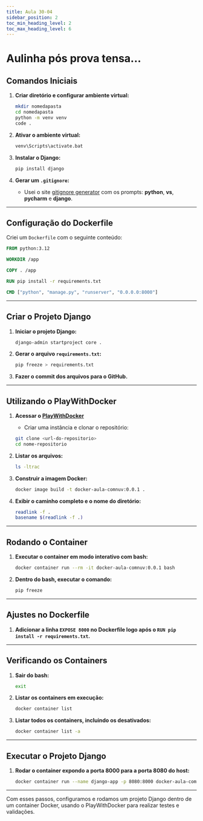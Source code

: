 ```yaml
---
title: Aula 30-04
sidebar_position: 2
toc_min_heading_level: 2 
toc_max_heading_level: 6
---
```


# Aulinha pós prova tensa...

## Comandos Iniciais

1. **Criar diretório e configurar ambiente virtual:**

   ```bash
   mkdir nomedapasta
   cd nomedapasta
   python -m venv venv
   code .
   ```

2. **Ativar o ambiente virtual:**

   ```bash
   venv\Scripts\activate.bat
   ```

3. **Instalar o Django:**

   ```bash
   pip install django
   ```

4. **Gerar um `.gitignore`:**
   - Usei o site [gitignore generator](https://www.toptal.com/developers/gitignore) com os prompts: **python**, **vs**, **pycharm** e **django**.

---

## Configuração do Dockerfile

Criei um `Dockerfile` com o seguinte conteúdo:

```dockerfile
FROM python:3.12

WORKDIR /app

COPY . /app

RUN pip install -r requirements.txt

CMD ["python", "manage.py", "runserver", "0.0.0.0:8000"]
```

---

## Criar o Projeto Django

1. **Iniciar o projeto Django:**

   ```bash
   django-admin startproject core .
   ```

2. **Gerar o arquivo `requirements.txt`:**

   ```bash
   pip freeze > requirements.txt
   ```

3. **Fazer o commit dos arquivos para o GitHub.**

---

## Utilizando o PlayWithDocker

1. **Acessar o [PlayWithDocker](https://labs.play-with-docker.com/)**
   - Criar uma instância e clonar o repositório:

   ```bash
   git clone <url-do-repositorio>
   cd nome-repositorio
   ```

2. **Listar os arquivos:**

   ```bash
   ls -ltrac
   ```

3. **Construir a imagem Docker:**

   ```bash
   docker image build -t docker-aula-comnuv:0.0.1 .
   ```

4. **Exibir o caminho completo e o nome do diretório:**

   ```bash
   readlink -f .
   basename $(readlink -f .)
   ```

---

## Rodando o Container

1. **Executar o container em modo interativo com bash:**

   ```bash
   docker container run --rm -it docker-aula-comnuv:0.0.1 bash
   ```

2. **Dentro do bash, executar o comando:**

   ```bash
   pip freeze
   ```

---

## Ajustes no Dockerfile

1. **Adicionar a linha `EXPOSE 8000` no Dockerfile logo após o `RUN pip install -r requirements.txt`.**

---

## Verificando os Containers

1. **Sair do bash:**

   ```bash
   exit
   ```

2. **Listar os containers em execução:**

   ```bash
   docker container list
   ```

3. **Listar todos os containers, incluindo os desativados:**

   ```bash
   docker container list -a
   ```

---

## Executar o Projeto Django

1. **Rodar o container expondo a porta 8000 para a porta 8080 do host:**

   ```bash
   docker container run --name django-app -p 8080:8000 docker-aula-comnuv:0.0.1
   ```

---

Com esses passos, configuramos e rodamos um projeto Django dentro de um container Docker, usando o PlayWithDocker para realizar testes e validações.